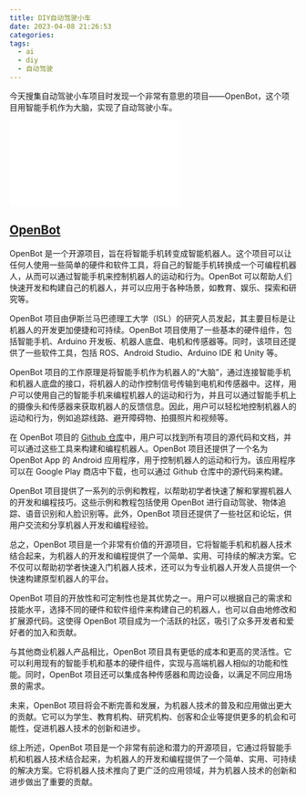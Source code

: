 ```yaml
---
title: DIY自动驾驶小车
date: 2023-04-08 21:26:53
categories:
tags:
  - ai
  - diy
  - 自动驾驶
---
```


今天搜集自动驾驶小车项目时发现一个非常有意思的项目——OpenBot，这个项目用智能手机作为大脑，实现了自动驾驶小车。

<iframe src="//player.bilibili.com/player.html?bvid=BV1F24y1w7S1&page=1" scrolling="no" border="0" frameborder="no" framespacing="0" allowfullscreen="true"> </iframe>

<!-- more -->

## [OpenBot](https://www.openbot.org/)

OpenBot 是一个开源项目，旨在将智能手机转变成智能机器人。这个项目可以让任何人使用一些简单的硬件和软件工具，将自己的智能手机转换成一个可编程机器人，从而可以通过智能手机来控制机器人的运动和行为。OpenBot 可以帮助人们快速开发和构建自己的机器人，并可以应用于各种场景，如教育、娱乐、探索和研究等。

OpenBot 项目由伊斯兰马巴德理工大学（ISL）的研究人员发起，其主要目标是让机器人的开发更加便捷和可持续。OpenBot 项目使用了一些基本的硬件组件，包括智能手机、Arduino 开发板、机器人底盘、电机和传感器等。同时，该项目还提供了一些软件工具，包括 ROS、Android Studio、Arduino IDE 和 Unity 等。

OpenBot 项目的工作原理是将智能手机作为机器人的“大脑”，通过连接智能手机和机器人底盘的接口，将机器人的动作控制信号传输到电机和传感器中。这样，用户可以使用自己的智能手机来编程机器人的运动和行为，并且可以通过智能手机上的摄像头和传感器来获取机器人的反馈信息。因此，用户可以轻松地控制机器人的运动和行为，例如追踪线路、避开障碍物、拍摄照片和视频等。

在 OpenBot 项目的 [Github 仓库](https://github.com/isl-org/OpenBot)中，用户可以找到所有项目的源代码和文档，并可以通过这些工具来构建和编程机器人。OpenBot 项目还提供了一个名为 OpenBot App 的 Android 应用程序，用于控制机器人的运动和行为。该应用程序可以在 Google Play 商店中下载，也可以通过 Github 仓库中的源代码来构建。

OpenBot 项目提供了一系列的示例和教程，以帮助初学者快速了解和掌握机器人的开发和编程技巧。这些示例和教程包括使用 OpenBot 进行自动驾驶、物体追踪、语音识别和人脸识别等。此外，OpenBot 项目还提供了一些社区和论坛，供用户交流和分享机器人开发和编程经验。

总之，OpenBot 项目是一个非常有价值的开源项目，它将智能手机和机器人技术结合起来，为机器人的开发和编程提供了一个简单、实用、可持续的解决方案。它不仅可以帮助初学者快速入门机器人技术，还可以为专业机器人开发人员提供一个快速构建原型机器人的平台。

OpenBot 项目的开放性和可定制性也是其优势之一。用户可以根据自己的需求和技能水平，选择不同的硬件和软件组件来构建自己的机器人，也可以自由地修改和扩展源代码。这使得 OpenBot 项目成为一个活跃的社区，吸引了众多开发者和爱好者的加入和贡献。

与其他商业机器人产品相比，OpenBot 项目具有更低的成本和更高的灵活性。它可以利用现有的智能手机和基本的硬件组件，实现与高端机器人相似的功能和性能。同时，OpenBot 项目还可以集成各种传感器和周边设备，以满足不同应用场景的需求。

未来，OpenBot 项目将会不断完善和发展，为机器人技术的普及和应用做出更大的贡献。它可以为学生、教育机构、研究机构、创客和企业等提供更多的机会和可能性，促进机器人技术的创新和进步。

综上所述，OpenBot 项目是一个非常有前途和潜力的开源项目，它通过将智能手机和机器人技术结合起来，为机器人的开发和编程提供了一个简单、实用、可持续的解决方案。它将机器人技术推向了更广泛的应用领域，并为机器人技术的创新和进步做出了重要的贡献。
